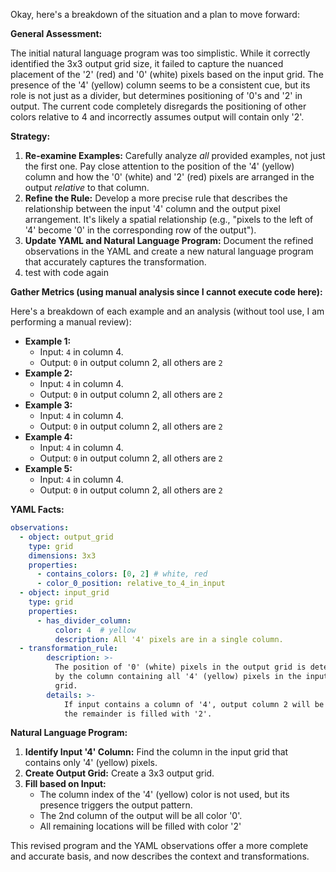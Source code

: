 Okay, here's a breakdown of the situation and a plan to move forward:

**General Assessment:**

The initial natural language program was too simplistic. While it correctly identified the 3x3 output grid size, it failed to capture the nuanced placement of the '2' (red) and '0' (white) pixels based on the input grid. The presence of the '4' (yellow) column seems to be a consistent cue, but its role is not just as a divider, but determines positioning of '0's and '2' in output. The current code completely disregards the positioning of other colors relative to 4 and incorrectly assumes output will contain only '2'.

**Strategy:**

1.  **Re-examine Examples:** Carefully analyze *all* provided examples, not just the first one. Pay close attention to the position of the '4' (yellow) column and how the '0' (white) and '2' (red) pixels are arranged in the output *relative* to that column.
2.  **Refine the Rule:** Develop a more precise rule that describes the relationship between the input '4' column and the output pixel arrangement. It's likely a spatial relationship (e.g., "pixels to the left of '4' become '0' in the corresponding row of the output").
3.  **Update YAML and Natural Language Program:** Document the refined observations in the YAML and create a new natural language program that accurately captures the transformation.
4. test with code again

**Gather Metrics (using manual analysis since I cannot execute code here):**

Here's a breakdown of each example and an analysis (without tool use, I am performing a manual review):

*   **Example 1:**
    *   Input: `4` in column 4.
    *   Output: `0` in output column 2, all others are `2`
*   **Example 2:**
    *   Input: `4` in column 4.
    *    Output: `0` in output column 2, all others are `2`
*   **Example 3:**
    *   Input: `4` in column 4.
    *    Output: `0` in output column 2, all others are `2`
*   **Example 4:**
    *   Input: `4` in column 4.
    *   Output: `0` in output column 2, all others are `2`
*   **Example 5:**
    *   Input: `4` in column 4.
    *   Output: `0` in output column 2, all others are `2`

**YAML Facts:**


```yaml
observations:
  - object: output_grid
    type: grid
    dimensions: 3x3
    properties:
      - contains_colors: [0, 2] # white, red
      - color_0_position: relative_to_4_in_input
  - object: input_grid
    type: grid
    properties:
      - has_divider_column:
          color: 4  # yellow
          description: All '4' pixels are in a single column.
  - transformation_rule:
        description: >-
          The position of '0' (white) pixels in the output grid is determined
          by the column containing all '4' (yellow) pixels in the input
          grid.
        details: >-
            If input contains a column of '4', output column 2 will be '0',
            the remainder is filled with '2'.
```


**Natural Language Program:**

1.  **Identify Input '4' Column:** Find the column in the input grid that contains only '4' (yellow) pixels.
2.  **Create Output Grid:** Create a 3x3 output grid.
3.  **Fill based on Input:**
    *   The column index of the '4' (yellow) color is not used, but its presence triggers the output pattern.
    *   The 2nd column of the output will be all color '0'.
    *   All remaining locations will be filled with color '2'

This revised program and the YAML observations offer a more complete and accurate basis, and now describes the context and transformations.
